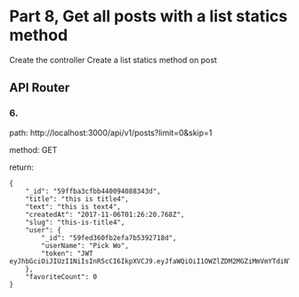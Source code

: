 # Part 8, Get all posts with a list statics method

Create the controller
Create a list statics method on post

## API Router

### 6. 
path: http://localhost:3000/api/v1/posts?limit=0&skip=1

method: GET

return:
```
{
    "_id": "59ffba3cfbb440094088343d",
    "title": "this is title4",
    "text": "this is text4",
    "createdAt": "2017-11-06T01:26:20.768Z",
    "slug": "this-is-title4",
    "user": {
        "_id": "59fed360fb2efa7b5392718d",
        "userName": "Pick Wo",
        "token": "JWT eyJhbGciOiJIUzI1NiIsInR5cCI6IkpXVCJ9.eyJfaWQiOiI1OWZlZDM2MGZiMmVmYTdiNTM5MjcxOGQiLCJpYXQiOjE1MDk5MzgxODl9.wOgr1vP9nzRC6s51I0yEks3QoNszCyMPn077co8ZQdY"
    },
    "favoriteCount": 0
}
```
